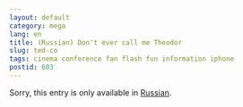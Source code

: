```yaml
---
layout: default
category: mega
lang: en
title: (Russian) Don't ever call me Theodor
slug: ted-co
tags: cinema conference fan flash fun information iphone 
postid: 603
---
```

<p>Sorry, this entry is only available in <a href="http://mega.genn.org/export/getposts.php">Russian</a>.</p>